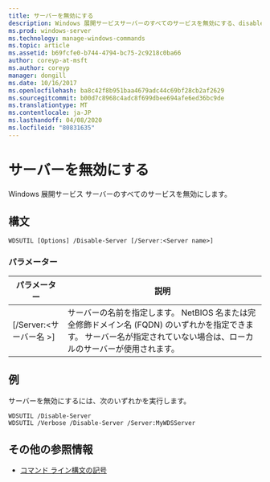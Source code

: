 ```yaml
---
title: サーバーを無効にする
description: Windows 展開サービスサーバーのすべてのサービスを無効にする、disable Server の Windows コマンドに関するトピック。
ms.prod: windows-server
ms.technology: manage-windows-commands
ms.topic: article
ms.assetid: b69fcfe0-b744-4794-bc75-2c9218c0ba66
author: coreyp-at-msft
ms.author: coreyp
manager: dongill
ms.date: 10/16/2017
ms.openlocfilehash: ba8c42f8b951baa4679adc44c69bf28cb2af2629
ms.sourcegitcommit: b00d7c8968c4adc8f699dbee694afe6ed36bc9de
ms.translationtype: MT
ms.contentlocale: ja-JP
ms.lasthandoff: 04/08/2020
ms.locfileid: "80831635"
---
```

# <a name="disable-server"></a>サーバーを無効にする

Windows 展開サービス サーバーのすべてのサービスを無効にします。

## <a name="syntax"></a>構文

```
WDSUTIL [Options] /Disable-Server [/Server:<Server name>]
```

### <a name="parameters"></a>パラメーター

|パラメーター|説明|
|---------|-----------|
|[/Server:\<サーバー名 >]|サーバーの名前を指定します。 NetBIOS 名または完全修飾ドメイン名 (FQDN) のいずれかを指定できます。 サーバー名が指定されていない場合は、ローカルのサーバーが使用されます。|

## <a name="examples"></a><a name=BKMK_examples></a>例

サーバーを無効にするには、次のいずれかを実行します。
```
WDSUTIL /Disable-Server
WDSUTIL /Verbose /Disable-Server /Server:MyWDSServer
```

## <a name="additional-references"></a>その他の参照情報

- [コマンド ライン構文の記号](command-line-syntax-key.md)

